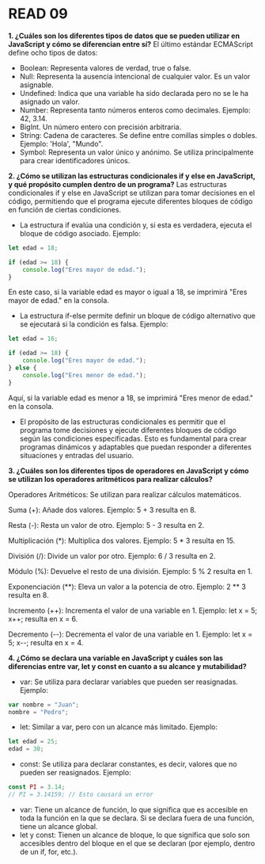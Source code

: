 # READ 09

**1. ¿Cuáles son los diferentes tipos de datos que se pueden utilizar en JavaScript y cómo se diferencian entre sí?**
El último estándar ECMAScript define ocho tipos de datos:

- Boolean: Representa valores de verdad, true o false.
- Null: Representa la ausencia intencional de cualquier valor. Es un valor asignable.
- Undefined: Indica que una variable ha sido declarada pero no se le ha asignado un valor.
- Number: Representa tanto números enteros como decimales. Ejemplo: 42, 3.14.
- BigInt. Un número entero con precisión arbitraria.
- String: Cadena de caracteres. Se define entre comillas simples o dobles. Ejemplo: 'Hola', "Mundo".
- Symbol: Representa un valor único y anónimo. Se utiliza principalmente para crear identificadores únicos.

**2. ¿Cómo se utilizan las estructuras condicionales if y else en JavaScript, y qué propósito cumplen dentro de un programa?**
Las estructuras condicionales if y else en JavaScript se utilizan para tomar decisiones en el código, permitiendo que el programa ejecute diferentes bloques de código en función de ciertas condiciones.

- La estructura if evalúa una condición y, si esta es verdadera, ejecuta el bloque de código asociado. Ejemplo:

```js
let edad = 18;

if (edad >= 18) {
    console.log("Eres mayor de edad.");
}
```

En este caso, si la variable edad es mayor o igual a 18, se imprimirá "Eres mayor de edad." en la consola.

- La estructura if-else permite definir un bloque de código alternativo que se ejecutará si la condición es falsa. Ejemplo:

```js
let edad = 16;

if (edad >= 18) {
    console.log("Eres mayor de edad.");
} else {
    console.log("Eres menor de edad.");
}
```

Aquí, si la variable edad es menor a 18, se imprimirá "Eres menor de edad." en la consola.

- El propósito de las estructuras condicionales es permitir que el programa tome decisiones y ejecute diferentes bloques de código según las condiciones especificadas. Esto es fundamental para crear programas dinámicos y adaptables que puedan responder a diferentes situaciones y entradas del usuario.

**3. ¿Cuáles son los diferentes tipos de operadores en JavaScript y cómo se utilizan los operadores aritméticos para realizar cálculos?**

Operadores Aritméticos: Se utilizan para realizar cálculos matemáticos.

Suma (+): Añade dos valores. Ejemplo: 5 + 3 resulta en 8.

Resta (-): Resta un valor de otro. Ejemplo: 5 - 3 resulta en 2.

Multiplicación (*): Multiplica dos valores. Ejemplo: 5 * 3 resulta en 15.

División (/): Divide un valor por otro. Ejemplo: 6 / 3 resulta en 2.

Módulo (%): Devuelve el resto de una división. Ejemplo: 5 % 2 resulta en 1.

Exponenciación (**): Eleva un valor a la potencia de otro. Ejemplo: 2 ** 3 resulta en 8.

Incremento (++): Incrementa el valor de una variable en 1. Ejemplo: let x = 5; x++; resulta en x = 6.

Decremento (--): Decrementa el valor de una variable en 1. Ejemplo: let x = 5; x--; resulta en x = 4.

**4. ¿Cómo se declara una variable en JavaScript y cuáles son las diferencias entre var, let y const en cuanto a su alcance y mutabilidad?**

- var: Se utiliza para declarar variables que pueden ser reasignadas. Ejemplo:

```js
var nombre = "Juan";
nombre = "Pedro";
```

- let: Similar a var, pero con un alcance más limitado. Ejemplo:

```js
let edad = 25;
edad = 30;
```

- const: Se utiliza para declarar constantes, es decir, valores que no pueden ser reasignados. Ejemplo:

```js
const PI = 3.14;
// PI = 3.14159; // Esto causará un error
```

- var: Tiene un alcance de función, lo que significa que es accesible en toda la función en la que se declara. Si se declara fuera de una función, tiene un alcance global.
- let y const: Tienen un alcance de bloque, lo que significa que solo son accesibles dentro del bloque en el que se declaran (por ejemplo, dentro de un if, for, etc.).

